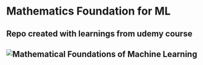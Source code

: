 # Mathematics Foundation for ML

## Repo created with learnings from udemy course
## ![Mathematical Foundations of Machine Learning](https://www.udemy.com/share/103Gid3@fBkkmIu2jOc-n-sZds67o1zNZ5Xcp_KpdWJaAeJwg8eJ5B-1LNVZenapK3YKUuKU/ "Course Link")
